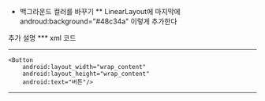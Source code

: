 * 백그라운드 컬러를 바꾸기
** LinearLayout에 마지막에 androud:background="#48c34a" 이렇게 추가한다

추가 설명
 *** xml 코드
 ********************************************************************
<?xml version="1.0" encoding="UTF-8" ?>
<LinearLayout xmlns:android="http://schemas.android.com/apk/res/android"
    android:layout_width="match_parent"
    android:layout_height="match_parent"
    android:orientation="vertical"
    android:background="#48c34a">


    <Button
        android:layout_width="wrap_content"
        android:layout_height="wrap_content"
        android:text="버튼"/>


</LinearLayout>

 ********************************************************************
